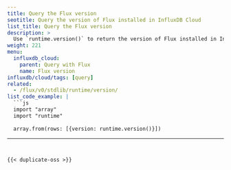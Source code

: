 ```yaml
---
title: Query the Flux version
seotitle: Query the version of Flux installed in InfluxDB Cloud
list_title: Query the Flux version
description: >
  Use `runtime.version()` to return the version of Flux installed in InfluxDB Cloud.
weight: 221
menu:
  influxdb_cloud:
    parent: Query with Flux
    name: Flux version
influxdb/cloud/tags: [query]
related:
  - /flux/v0/stdlib/runtime/version/
list_code_example: |
  ```js
  import "array"
  import "runtime"
  
  array.from(rows: [{version: runtime.version()}])
  ```
---
```


{{< duplicate-oss >}}
